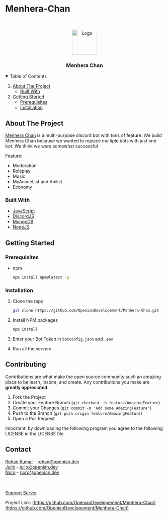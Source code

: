 # Menhera-Chan
<!-- PROJECT LOGO -->
<br />
<p align="center">
  <a href="https://menhera-chan.in/">
    <img src="https://cdn.discordapp.com/avatars/731143954032230453/f3efa8736cc4d41a531035382941aee1.webp" alt="Logo" width="80" height="80">
  </a>

  <h3 align="center">Menhera Chan</h3>

 
</p>



<!-- TABLE OF CONTENTS -->
<details open="open">
  <summary>Table of Contents</summary>
  <ol>
    <li>
      <a href="#about-the-project">About The Project</a>
      <ul>
        <li><a href="#built-with">Built With</a></li>
      </ul>
    </li>
    <li>
      <a href="#getting-started">Getting Started</a>
      <ul>
        <li><a href="#prerequisites">Prerequisites</a></li>
        <li><a href="#installation">Installation</a></li>
      </ul>
    </li>
    
    
  </ol>
</details>



<!-- ABOUT THE PROJECT -->
## About The Project



[Menhera Chan](https://menhera-chan.in) is a multi-purpose discord bot with tons of feature. We build Menhera Chan because we wanted to replace multiple bots with just one bot. We think we were somewhat successful

Feature:
* Moderation
* Roleplay
* Music
* MyAnimeList and Anilist
* Economy



### Built With


* [JavaScript](https://www.javascript.com/)
* [DiscordJS](https://discord.js.org)
* [MongoDB](https://www.mongodb.com/)
* [NodeJS](https://nodejs.org/)



<!-- GETTING STARTED -->
## Getting Started



### Prerequisites


* npm
  ```sh
  npm install npm@latest -g
  ```

### Installation


1. Clone the repo
   ```sh
   git clone https://github.com/OpenianDevelopement/Menhera-Chan.git
   ```
2. Install NPM packages
   ```sh
   npm install
   ```
3. Enter your Bot Token in `botconfig.json` and `.env`

4. Run all the servers

   





<!-- CONTRIBUTING -->
## Contributing

Contributions are what make the open source community such an amazing place to be learn, inspire, and create. Any contributions you make are **greatly appreciated**.

1. Fork the Project
2. Create your Feature Branch (`git checkout -b feature/AmazingFeature`)
3. Commit your Changes (`git commit -m 'Add some AmazingFeature'`)
4. Push to the Branch (`git push origin feature/AmazingFeature`)
5. Open a Pull Request

<!-- LICENSE -->
Important!
by downloading the following program you agree to the following LICENSE in the LICENSE file.




<!-- CONTACT -->
## Contact

[Rohan Kumar](https://github.com/rohank05) - rohan@openian.dev<br>
[Julio](https://github.com/july12123) - julio@openian.dev<br>
[Noro](https://github.com/NORO3618) - noro@openian.dev

<br><br>
[Support Server](https://discord.com/invite/a4zkCjg)

Project Link: [https://github.com/OpenianDevelopement/Menhera-Chan](https://github.com/OpenianDevelopement/Menhera-Chan)




